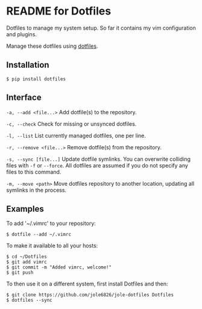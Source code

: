 README for Dotfiles
==================

Dotfiles to manage my system setup. So far it contains my vim configuration and
plugins. 

Manage these dotfiles using [dotfiles](https://github.com/jbernard/dotfiles).

Installation
------------

    $ pip install dotfiles

Interface
---------

``-a, --add <file...>``
    Add dotfile(s) to the repository.

``-c, --check``
    Check for missing or unsynced dotfiles.

``-l, --list``
    List currently managed dotfiles, one per line.

``-r, --remove <file...>``
    Remove dotfile(s) from the repository.

``-s, --sync [file...]``
    Update dotfile symlinks. You can overwrite colliding files
    with ``-f`` or
    ``--force``.  All dotfiles are assumed if you do not
    specify any files to
    this command.

``-m, --move <path>``
    Move dotfiles repository to another location,
    updating all symlinks in the
    process.

Examples 
--------

To add '~/.vimrc' to your repository:

    $ dotfile --add ~/.vimrc

To make it available to all your hosts:
    
    $ cd ~/Dotfiles
    $ git add vimrc
    $ git commit -m "Added vimrc, welcome!"
    $ git push

To then use it on a different system, first install Dotfiles and then:

    $ git clone https://github.com/jole6826/jole-dotfiles Dotfiles
    $ dotfiles --sync

